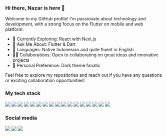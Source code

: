 ### Hi there, Nazar is here 👋
Welcome to my GitHub profile! I'm passionate about technology and development, with a strong focus on the Flutter on mobile and web platform.

- 🌱 Currently Exploring: React with Next.js
- 💬 Ask Me About: Flutter & Dart
- 📣 Languages: Native Indonesian and quite fluent in English
- 🧑‍💻 Collaborations: Open to collaborating on great ideas and innovative projects
- 🧛 Personal Preference: Dark theme fanatic

Feel free to explore my repositories and reach out if you have any questions or exciting collaboration opportunities!

### My tech stack

![](https://img.shields.io/badge/Flutter-02569B?style=for-the-badge&logo=flutter&logoColor=white)
![](https://img.shields.io/badge/Dart-0175C2?style=for-the-badge&logo=dart&logoColor=white)
![](https://img.shields.io/badge/PHP-777BB4?style=for-the-badge&logo=php&logoColor=white)
![](https://img.shields.io/badge/JavaScript-F7DF1E?style=for-the-badge&logo=javascript&logoColor=black)
![](https://img.shields.io/badge/jQuery-0769AD?style=for-the-badge&logo=jquery&logoColor=white)
![](https://img.shields.io/badge/Fastlane-1B7FFE?style=for-the-badge&logo=fastlane&logoColor=white)
![](https://img.shields.io/badge/Codemagic-DB0C38?style=for-the-badge&logo=codemagic&logoColor=white)
![](https://img.shields.io/badge/Firebase-D62A02?style=for-the-badge&logo=firebase&logoColor=white)
![](https://img.shields.io/badge/Supabase-3DC88A?style=for-the-badge&logo=supabase&logoColor=white)
![](https://img.shields.io/badge/Laravel-F55247?style=for-the-badge&logo=laravel&logoColor=white)
![](https://img.shields.io/badge/Codeigniter-DD4814?style=for-the-badge&logo=codeigniter&logoColor=white)
![](https://img.shields.io/badge/Node.js-43853D?style=for-the-badge&logo=node.js&logoColor=white)
![](https://img.shields.io/badge/Express.js-FFFFFF?style=for-the-badge&logo=express&logoColor=black)
![](https://img.shields.io/badge/MySQL-31648D?style=for-the-badge&logo=mysql&logoColor=white)
![](https://img.shields.io/badge/MongoDB-4EA94B?style=for-the-badge&logo=mongodb&logoColor=white)
![](https://img.shields.io/badge/Cloudflare-F38020?style=for-the-badge&logo=cloudflare&logoColor=white)
![](https://img.shields.io/badge/CPanel-FF6C2C?style=for-the-badge&logo=cpanel&logoColor=white)


### Social media

[<img src="https://img.shields.io/badge/website-07405E?style=for-the-badge&logo=About.me&logoColor=white" />](https://nazar.web.id/)
[<img src="https://img.shields.io/badge/Gmail-D14836?style=for-the-badge&logo=gmail&logoColor=white" />](mailto:xpnazar@gmail.com)
[<img src="https://img.shields.io/badge/LinkedIn-0077B5?style=for-the-badge&logo=linkedin&logoColor=white" />](https://linkedin.com/in/nazarudin/)
